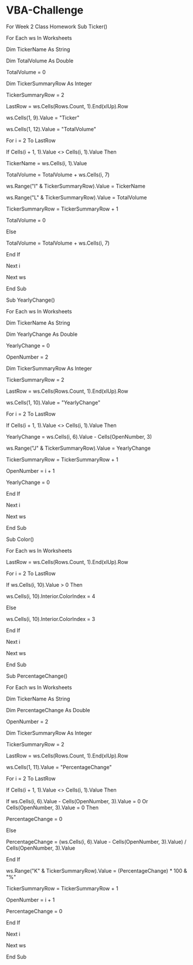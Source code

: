 # VBA-Challenge
For Week 2 Class Homework
Sub Ticker()

For Each ws In Worksheets

Dim TickerName As String

Dim TotalVolume As Double

TotalVolume = 0

Dim TickerSummaryRow As Integer

TickerSummaryRow = 2

LastRow = ws.Cells(Rows.Count, 1).End(xlUp).Row

ws.Cells(1, 9).Value = "Ticker"

ws.Cells(1, 12).Value = "TotalVolume"

For i = 2 To LastRow

If Cells(i + 1, 1).Value <> Cells(i, 1).Value Then

TickerName = ws.Cells(i, 1).Value

TotalVolume = TotalVolume + ws.Cells(i, 7)

ws.Range("I" & TickerSummaryRow).Value = TickerName

ws.Range("L" & TickerSummaryRow).Value = TotalVolume

TickerSummaryRow = TickerSummaryRow + 1

TotalVolume = 0

Else

TotalVolume = TotalVolume + ws.Cells(i, 7)

End If

Next i

Next ws

End Sub

Sub YearlyChange()

For Each ws In Worksheets

Dim TickerName As String

Dim YearlyChange As Double

YearlyChange = 0

OpenNumber = 2

Dim TickerSummaryRow As Integer

TickerSummaryRow = 2

LastRow = ws.Cells(Rows.Count, 1).End(xlUp).Row

ws.Cells(1, 10).Value = "YearlyChange"

For i = 2 To LastRow

If Cells(i + 1, 1).Value <> Cells(i, 1).Value Then

YearlyChange = ws.Cells(i, 6).Value - Cells(OpenNumber, 3)

ws.Range("J" & TickerSummaryRow).Value = YearlyChange

TickerSummaryRow = TickerSummaryRow + 1

OpenNumber = i + 1

YearlyChange = 0

End If

Next i

Next ws

End Sub

Sub Color()

For Each ws In Worksheets

LastRow = ws.Cells(Rows.Count, 1).End(xlUp).Row

For i = 2 To LastRow

If ws.Cells(i, 10).Value > 0 Then

ws.Cells(i, 10).Interior.ColorIndex = 4

Else

ws.Cells(i, 10).Interior.ColorIndex = 3

End If

Next i

Next ws

End Sub

Sub PercentageChange()

For Each ws In Worksheets

Dim TickerName As String

Dim PercentageChange As Double

OpenNumber = 2

Dim TickerSummaryRow As Integer

TickerSummaryRow = 2

LastRow = ws.Cells(Rows.Count, 1).End(xlUp).Row

ws.Cells(1, 11).Value = "PercentageChange"

For i = 2 To LastRow

If Cells(i + 1, 1).Value <> Cells(i, 1).Value Then

If ws.Cells(i, 6).Value - Cells(OpenNumber, 3).Value = 0 Or Cells(OpenNumber, 3).Value = 0 Then

PercentageChange = 0

Else

PercentageChange = (ws.Cells(i, 6).Value - Cells(OpenNumber, 3).Value) / Cells(OpenNumber, 3).Value

End If

ws.Range("K" & TickerSummaryRow).Value = (PercentageChange) * 100 & "%"

TickerSummaryRow = TickerSummaryRow + 1

OpenNumber = i + 1

PercentageChange = 0

End If

Next i

Next ws

End Sub
